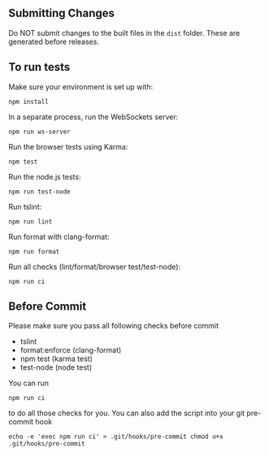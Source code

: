 Submitting Changes
------------------

Do NOT submit changes to the built files in the `dist` folder. These are generated before
releases.


To run tests
------------

Make sure your environment is set up with:

`npm install`

In a separate process, run the WebSockets server:

`npm run ws-server`

Run the browser tests using Karma:

`npm test`

Run the node.js tests:

`npm run test-node`

Run tslint:

`npm run lint`

Run format with clang-format:

`npm run format`

Run all checks (lint/format/browser test/test-node):

`npm run ci`

Before Commit
------------

Please make sure you pass all following checks before commit 

- tslint
- format:enforce (clang-format)
- npm test (karma test)
- test-node (node test)

You can run 

`npm run ci`

to do all those checks for you.
You can also add the script into your git pre-commit hook

`
echo -e 'exec npm run ci' > .git/hooks/pre-commit
chmod u+x .git/hooks/pre-commit
` 
